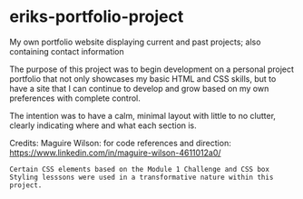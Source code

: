 # eriks-portfolio-project

My own portfolio website displaying current and past projects; also containing contact information

The purpose of this project was to begin development on a personal project portfolio that not only showcases my basic HTML and CSS skills, but to have a site that I can continue to develop and grow based on my own preferences with complete control.

The intention was to have a calm, minimal layout with little to no clutter, clearly indicating where and what each section is.

Credits:
Maguire Wilson: for code references and direction: https://www.linkedin.com/in/maguire-wilson-4611012a0/

    Certain CSS elements based on the Module 1 Challenge and CSS box Styling lesssons were used in a transformative nature within this project.
